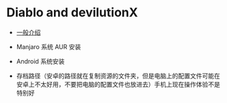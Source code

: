 # Diablo and devilutionX

* [一般介绍](./GeneralIntroduction.md)

* Manjaro 系统 AUR 安装
* Android 系统安装
* 存档路径（安卓的路径就在复制资源的文件夹，但是电脑上的配置文件可能在安卓上不太好用，不要把电脑的配置文件也放进去）手机上现在操作体验不是特别好
